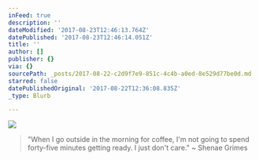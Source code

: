 ```yaml
---
inFeed: true
description: ''
dateModified: '2017-08-23T12:46:13.764Z'
datePublished: '2017-08-23T12:46:14.051Z'
title: ''
author: []
publisher: {}
via: {}
sourcePath: _posts/2017-08-22-c2d9f7e9-851c-4c4b-a0ed-8e529d77be0d.md
starred: false
datePublishedOriginal: '2017-08-22T12:36:08.835Z'
_type: Blurb

---
```

![](https://the-grid-user-content.s3-us-west-2.amazonaws.com/5eeaea32-8905-4730-8d53-fbcd0b501a43.jpg)

> "When I go outside in the morning for coffee, I'm not going to spend forty-five minutes getting ready. I just don't care." ~ Shenae Grimes